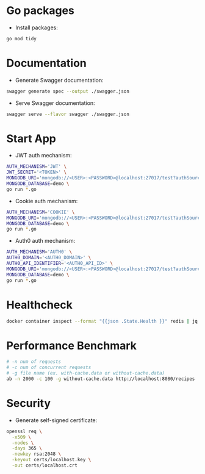# Go packages

- Install packages:

```bash
go mod tidy
```

# Documentation

- Generate Swagger documentation:

```bash
swagger generate spec --output ./swagger.json
```

- Serve Swagger documentation:

```bash
swagger serve --flavor swagger ./swagger.json
```

# Start App

- JWT auth mechanism:

```bash
AUTH_MECHANISM='JWT' \
JWT_SECRET='<TOKEN>' \
MONGODB_URI='mongodb://<USER>:<PASSWORD>@localhost:27017/test?authSource=admin' \
MONGODB_DATABASE=demo \
go run *.go
```

- Cookie auth mechanism:

```bash
AUTH_MECHANISM='COOKIE' \
MONGODB_URI='mongodb://<USER>:<PASSWORD>@localhost:27017/test?authSource=admin' \
MONGODB_DATABASE=demo \
go run *.go
```

- Auth0 auth mechanism:

```bash
AUTH_MECHANISM='AUTH0' \
AUTH0_DOMAIN='<AUTH0_DOMAIN>' \
AUTH0_API_IDENTIFIER='<AUTH0_API_ID>' \
MONGODB_URI='mongodb://<USER>:<PASSWORD>@localhost:27017/test?authSource=admin' \
MONGODB_DATABASE=demo \
go run *.go
```

# Healthcheck

```bash
docker container inspect --format "{{json .State.Health }}" redis | jq '.Log[].Output'
```

# Performance Benchmark

```bash
# -n num of requests
# -c num of concurrent requests
# -g file name (ex. with-cache.data or without-cache.data)
ab -n 2000 -c 100 -g without-cache.data http://localhost:8080/recipes
```

# Security

- Generate self-signed certificate:

```bash
openssl req \
  -x509 \
  -nodes \
  -days 365 \
  -newkey rsa:2048 \
  -keyout certs/localhost.key \
  -out certs/localhost.crt
```